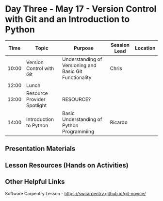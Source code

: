 # Day Three - May 17 - Version Control with Git and an Introduction to Python 

| Time | Topic                       | Purpose | Session Lead | Location |
|------|-----------------------------|---------|--------------|----------|
| 10:00 | Version Control with Git    | Understanding of Versioning and Basic Git Functionality | Chris | |
| 12:00 | Lunch                       | | | | 
| 13:00 | Resource Provider Spotlight | RESOURCE? | | | 
| 14:00 | Introduction to Python      | Basic Understanding of Python Programmiing | Ricardo | | 

## Presentation Materials

## Lesson Resources (Hands on Activities)

## Other Helpful Links
Software Carpentry Lesson - https://swcarpentry.github.io/git-novice/
